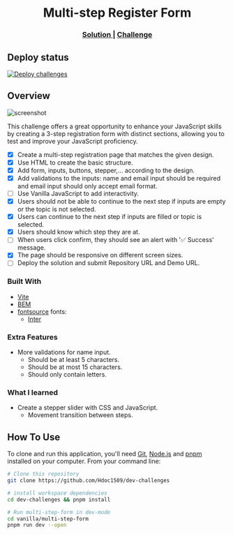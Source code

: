 <h1 align="center">Multi-step Register Form</h1>

<div align="center">
  <h3>
    <a href="https://hdoc1509.github.io/dev-challenges/multi-step-form/">
      Solution
    </a>
    <span> | </span>
    <a href="https://devchallenges.io/challenge/multi-step-register-form">
      Challenge
    </a>
  </h3>
</div>

## Deploy status

[![Deploy challenges][deploy]](https://github.com/Hdoc1509/dev-challenges/actions/workflows/deploy.yml)

## Overview

<!-- TODO: Update screenshot once project has completed -->

![screenshot](https://user-images.githubusercontent.com/16707738/92399059-5716eb00-f132-11ea-8b14-bcacdc8ec97b.png)

This challenge offers a great opportunity to enhance your JavaScript skills by
creating a 3-step registration form with distinct sections, allowing you to test
and improve your JavaScript proficiency.

- [x] Create a multi-step registration page that matches the given design.
- [x] Use HTML to create the basic structure.
- [x] Add form, inputs, buttons, stepper,... according to the design.
- [x] Add validations to the inputs: name and email input should be required and
      email input should only accept email format.
- [ ] Use Vanilla JavaScript to add interactivity.
- [x] Users should not be able to continue to the next step if inputs are empty
      or the topic is not selected.
- [x] Users can continue to the next step if inputs are filled or topic is
      selected.
- [x] Users should know which step they are at.
- [ ] When users click confirm, they should see an alert with '✅ Success'
      message.
- [x] The page should be responsive on different screen sizes.
- [ ] Deploy the solution and submit Repository URL and Demo URL.

### Built With

- [Vite](https://vitejs.dev/)
- [BEM](https://getbem.com/)
- [fontsource](https://fontsource.org/) fonts:
  - [Inter](https://fontsource.org/fonts/inter)

### Extra Features

- More validations for name input.
  - Should be at least 5 characters.
  - Should be at most 15 characters.
  - Should only contain letters.

### What I learned

- Create a stepper slider with CSS and JavaScript.
  - Movement transition between steps.

## How To Use

To clone and run this application, you'll need [Git](https://git-scm.com),
[Node.js](https://nodejs.org/en/download/) and
[pnpm](https://pnpm.io/installation) installed on your computer. From your
command line:

```bash
# Clone this repository
git clone https://github.com/Hdoc1509/dev-challenges

# install workspace dependencies
cd dev-challenges && pnpm install

# Run multi-step-form in dev-mode
cd vanilla/multi-step-form
pnpm run dev --open
```

[deploy]: https://github.com/Hdoc1509/dev-challenges/actions/workflows/deploy.yml/badge.svg
